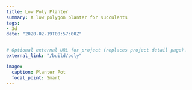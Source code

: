 ```yaml
---
title: Low Poly Planter
summary: A low polygon planter for succulents
tags:
- 3d
date: "2020-02-19T00:57:00Z"


# Optional external URL for project (replaces project detail page).
external_link: "/build/poly"

image:
  caption: Planter Pot
  focal_point: Smart
---
```


